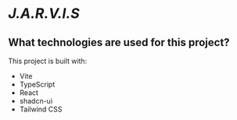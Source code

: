  # _J.A.R.V.I.S_

## What technologies are used for this project?

This project is built with:

- Vite
- TypeScript
- React
- shadcn-ui
- Tailwind CSS
